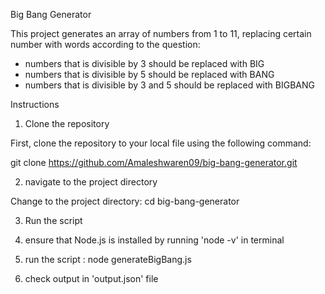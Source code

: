 Big Bang Generator

This project generates an array of numbers from 1 to 11, replacing certain number with words according to the question:
- numbers that is divisible by 3 should be replaced with BIG
- numbers that is divisible by 5 should be replaced with BANG
- numbers that is divisible by 3 and 5 should be replaced with BIGBANG

Instructions

1. Clone the repository

First, clone the repository to your local file using the following command: 

git clone https://github.com/Amaleshwaren09/big-bang-generator.git

2. navigate to the project directory

Change to the project directory:
cd big-bang-generator

3. Run the script

 1. ensure that Node.js is installed by running 'node -v' in terminal
 2. run the script :  node generateBigBang.js
 3. check output in 'output.json' file


